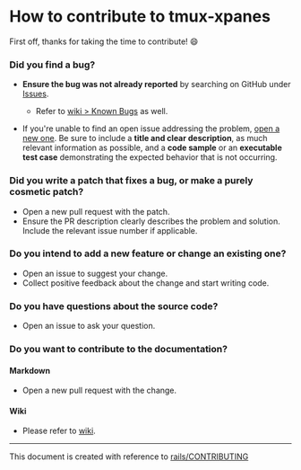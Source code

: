 # How to contribute to tmux-xpanes

First off, thanks for taking the time to contribute! :smile:

### Did you find a bug?

* **Ensure the bug was not already reported** by searching on GitHub under [Issues](https://github.com/greymd/tmux-xpanes/issues).
  * Refer to [wiki > Known Bugs](https://github.com/greymd/tmux-xpanes/wiki/Known-Bugs) as well.

* If you're unable to find an open issue addressing the problem, [open a new one](https://github.com/greymd/tmux-xpanes/issues/new). Be sure to include a **title and clear description**, as much relevant information as possible, and a **code sample** or an **executable test case** demonstrating the expected behavior that is not occurring.

### Did you write a patch that fixes a bug, or make a purely cosmetic patch?

* Open a new pull request with the patch.
* Ensure the PR description clearly describes the problem and solution. Include the relevant issue number if applicable.

### Do you intend to add a new feature or change an existing one?

* Open an issue to suggest your change.
* Collect positive feedback about the change and start writing code.

### Do you have questions about the source code?

* Open an issue to ask your question.

### Do you want to contribute to the documentation?

#### Markdown

* Open a new pull request with the change.

#### Wiki

* Please refer to [wiki](https://github.com/greymd/tmux-xpanes/wiki).

* * *
This document is created with reference to [rails/CONTRIBUTING](https://github.com/rails/rails/blob/master/CONTRIBUTING.md)

